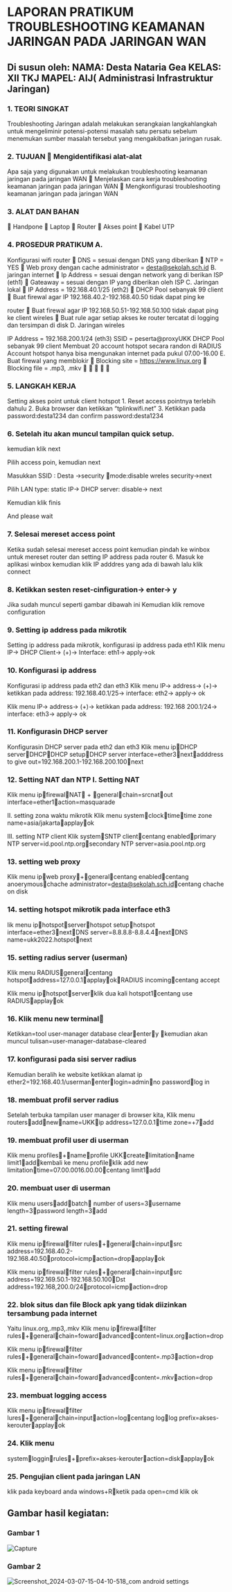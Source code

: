 # LAPORAN PRATIKUM TROUBLESHOOTING KEAMANAN JARINGAN PADA JARINGAN WAN

## Di susun oleh: NAMA: Desta Nataria Gea KELAS: XII TKJ MAPEL: AIJ( Administrasi Infrastruktur Jaringan)

### 1. TEORI SINGKAT

Troubleshooting Jaringan adalah melakukan serangkaian langkahlangkah untuk mengeliminir potensi-potensi masalah satu persatu sebelum menemukan sumber masalah tersebut yang mengakibatkan jaringan rusak. 
### 2. TUJUAN  Mengidentifikasi alat-alat 
Apa saja yang digunakan untuk melakukan troubleshooting keamanan jaringan pada jaringan WAN  Menjelaskan cara kerja troubleshooting keamanan jaringan pada jaringan WAN  Mengkonfigurasi troubleshooting keamanan jaringan pada jaringan WAN 
### 3. ALAT DAN BAHAN 
 Handpone  Laptop  Router  Akses point  Kabel UTP 

### 4. PROSEDUR PRATIKUM A. 
Konfigurasi wifi router  DNS = sesuai dengan DNS yang diberikan  NTP = YES  Web proxy dengan cache administrator = desta@sekolah.sch.id B. jaringan internet  Ip Address = sesuai dengan network yang di berikan ISP (eth1)  Gateaway = sesuai dengan IP yang diberikan oleh ISP C. Jaringan lokal  IP Address = 192.168.40.1/25 (eth2)  DHCP Pool sebanyak 99 client  Buat firewal agar IP 192.168.40.2-192.168.40.50 tidak dapat ping ke

router  Buat firewal agar IP 192.168.50.51-192.168.50.100 tidak dapat ping ke client wireles  Buat rule agar setiap akses ke router tercatat di logging dan tersimpan di disk D. Jaringan wireles

IP Address = 192.168.200.1/24 (eth3) SSID = peserta@proxyUKK DHCP Pool sebanyak 99 client Membuat 20 account hotspot secara randon di RADIUS Account hotspot hanya bisa mengunakan internet pada pukul 07.00-16.00 E. Buat firewal yang memblokir  Blocking site = https://www.linux.org  Blocking file = .mp3, .mkv     

### 5. LANGKAH KERJA

Setting akses point untuk client hotspot 1. Reset access pointnya terlebih dahulu 2. Buka browser dan ketikkan “tplinkwifi.net” 3. Ketikkan pada password:desta1234 dan confirm password:desta1234

### 6. Setelah itu akan muncul tampilan quick setup. 
kemudian klik next

Pilih access poin, kemudian next

Masukkan SSID : Desta →security mode:disable wreles security→next

Pilih LAN type: static IP→ DHCP server: disable→ next

Kemudian klik finis

And please wait

### 7. Selesai mereset access point
Ketika sudah selesai mereset access point kemudian pindah ke winbox untuk mereset router dan setting IP address pada router 6. Masuk ke aplikasi winbox kemudian klik IP adddres yang ada di bawah lalu klik connect

### 8. Ketikkan sesten reset-cinfiguration→ enter→ y

Jika sudah muncul seperti gambar dibawah ini Kemudian klik remove configuration

### 9. Setting ip address pada mikrotik
Setting ip address pada mikrotik, konfigurasi ip address pada eth1 Klik menu IP→ DHCP Client→ (+)→ Interface: eth1→ apply→ok

### 10. Konfigurasi ip address
Konfigurasi ip address pada eth2 dan eth3 Klik menu IP→ address→ (+)→ ketikkan pada address: 192.168.40.1/25→ interface: eth2→ apply→ ok

Klik menu IP→ address→ (+)→ ketikkan pada address: 192.168 200.1/24→ interface: eth3→ apply→ ok

### 11. Konfigurasin DHCP server
Konfigurasin DHCP server pada eth2 dan eth3 Klik menu ipDHCP serverDHCPDHCP setupDHCP server interface=ether3nextadddress to give out=192.168.200.1-192.168.200.100next

### 12. Setting NAT dan NTP I. Setting NAT

Klik menu ipfirewalNAT + generalchain=srcnatout interface=ether1action=masquarade

II. setting zona waktu mikrotik Klik menu systemclocktimetime zone name=asia/jakartaapplayok

III. setting NTP client Klik systemSNTP clientcentang enabledprimary NTP server=id.pool.ntp.orgsecondary NTP server=asia.pool.ntp.org

### 13. setting web proxy
Klik menu ipweb proxy+generalcentang enabledcentang anoerymouschache administrator=desta@sekolah.sch.idcentang chache on disk

### 14. setting hotspot mikrotik pada interface eth3 
lik menu iphotspotserverhotspot setuphotspot interface=ether3nextDNS server=8.8.8.8-8.8.4.4nextDNS name=ukk2022.hotspotnext

### 15. setting radius server (userman) 
Klik menu RADIUSgeneralcentang hotspotaddress=127.0.0.1applayokRADIUS incomingcentang accept

Klik menu iphotspotserverklik dua kali hotspot1centang use RADIUSapplayok

### 16. Klik menu new terminal
Ketikkan=tool user-manager database clearentery kemudian akan muncul tulisan=user-manager-database-cleared

### 17. konfigurasi pada sisi server radius 
Kemudian beralih ke website ketikkan alamat ip ether2=192.168.40.1/usermanenterlogin=adminno passwordlog in

### 18. membuat profil server radius 
Setelah terbuka tampilan user manager di browser kita, Klik menu routersaddnewname=UKKip address=127.0.0.1time zone=+7add

### 19. membuat profil user di userman 
Klik menu profiles+nameprofile UKKcreatelimitationname limit1addkembali ke menu profileklik add new limitationtime=07.00.0016.00.00centang limit1add

### 20. membuat user di userman 
Klik menu usersaddbatch number of users=3username length=3password length=3add

### 21. setting firewal 
Klik menu ipfirewalfilter rules+generalchain=inputsrc address=192.168.40.2-192.168.40.50protocol=icmpaction=dropapplayok

Klik menu ipfirewalfilter rules+generalchain=inputsrc address=192.169.50.1-192.168.50.100Dst address=192.168,200.0/24protocol=icmpaction=drop

### 22. blok situs dan file Block apk yang tidak diizinkan tersambung pada internet 
Yaitu linux.org,.mp3,.mkv Klik menu ipfirewalfilter rules+generalchain=fowardadvancedcontent=linux.orgaction=drop

Klik menu ipfirewalfilter rules+generalchain=fowardadvancedcontent=.mp3action=drop

Klik menu ipfirewalfilter rules+generalchain=fowardadvancedcontent=.mkvaction=drop

### 23. membuat logging access
Klik menu ipfirewalfilter lures+generalchain=inputaction=logcentang loglog prefix=akses-kerouterapplayok

### 24. Klik menu
systemlogginrules+prefix=akses-kerouteraction=diskapplayok

### 25. Pengujian client pada jaringan LAN 
klik pada keyboard anda windows+Rketik pada open=cmd klik ok

## Gambar hasil kegiatan:

### Gambar 1
![Capture](https://github.com/akusukacoding22/riannnnnn/assets/156275570/674c04cd-b06f-49a7-9836-2691a193f1f6)


### Gambar 2
![Screenshot_2024-03-07-15-04-10-518_com android settings](https://github.com/akusukacoding22/riannnnnn/assets/156275570/2581d45c-d036-41a6-8f8a-df875a015e9c)

